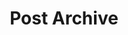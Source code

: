 ---
layout: posts
title:  "Post Archive"
permalink: /posts/
show_excerpts: true
entries_layout: list
---